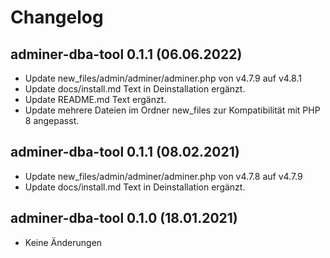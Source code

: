# Changelog
## adminer-dba-tool 0.1.1 (06.06.2022)
- Update new_files/admin/adminer/adminer.php von v4.7.9 auf v4.8.1
- Update docs/install.md Text in Deinstallation ergänzt.
- Update README.md Text ergänzt.
- Update mehrere Dateien im Ordner new_files zur Kompatibilität mit PHP 8 angepasst. 
## adminer-dba-tool 0.1.1 (08.02.2021)
- Update new_files/admin/adminer/adminer.php von v4.7.8 auf v4.7.9
- Update docs/install.md Text in Deinstallation ergänzt.
## adminer-dba-tool 0.1.0 (18.01.2021)
- Keine Änderungen
